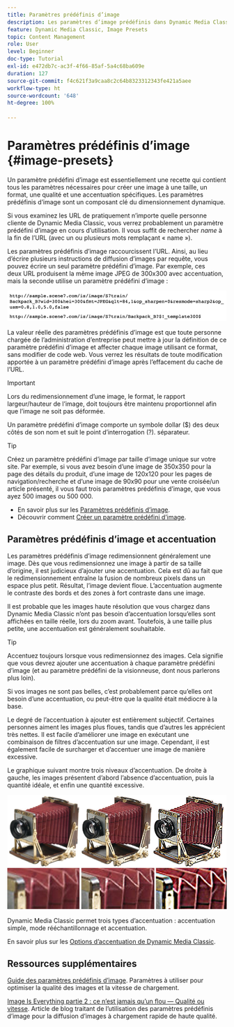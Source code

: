 ```yaml
---
title: Paramètres prédéfinis d’image
description: Les paramètres d’image prédéfinis dans Dynamic Media Classic contiennent tous les paramètres nécessaires pour créer une image à une taille, un format, une qualité et une accentuation spécifiques. Les paramètres prédéfinis d’image sont un composant clé du dimensionnement dynamique. Lorsque vous examinez une URL dans Dynamic Media Classic, vous pouvez facilement voir si un paramètre prédéfini d’image est en cours d’utilisation. Découvrez les paramètres prédéfinis d’image, pourquoi ils sont si utiles et comment en créer un.
feature: Dynamic Media Classic, Image Presets
topic: Content Management
role: User
level: Beginner
doc-type: Tutorial
exl-id: e472db7c-ac3f-4f66-85af-5a4c68ba609e
duration: 127
source-git-commit: f4c621f3a9caa8c2c64b8323312343fe421a5aee
workflow-type: ht
source-wordcount: '648'
ht-degree: 100%

---
```


# Paramètres prédéfinis d’image {#image-presets}

Un paramètre prédéfini d’image est essentiellement une recette qui contient tous les paramètres nécessaires pour créer une image à une taille, un format, une qualité et une accentuation spécifiques. Les paramètres prédéfinis d’image sont un composant clé du dimensionnement dynamique.

Si vous examinez les URL de pratiquement n’importe quelle personne cliente de Dynamic Media Classic, vous verrez probablement un paramètre prédéfini d’image en cours d’utilisation. Il vous suffit de rechercher $name$ à la fin de l’URL (avec un ou plusieurs mots remplaçant « name »).

Les paramètres prédéfinis d’image raccourcissent l’URL. Ainsi, au lieu d’écrire plusieurs instructions de diffusion d’images par requête, vous pouvez écrire un seul paramètre prédéfini d’image. Par exemple, ces deux URL produisent la même image JPEG de 300x300 avec accentuation, mais la seconde utilise un paramètre prédéfini d’image :

![image](assets/image-presets/image-preset-2.png)

La valeur réelle des paramètres prédéfinis d’image est que toute personne chargée de l’administration d’entreprise peut mettre à jour la définition de ce paramètre prédéfini d’image et affecter chaque image utilisant ce format, sans modifier de code web. Vous verrez les résultats de toute modification apportée à un paramètre prédéfini d’image après l’effacement du cache de l’URL.

>[!IMPORTANT]
>
>Lors du redimensionnement d’une image, le format, le rapport largeur/hauteur de l’image, doit toujours être maintenu proportionnel afin que l’image ne soit pas déformée.

Un paramètre prédéfini d’image comporte un symbole dollar ($) des deux côtés de son nom et suit le point d’interrogation (?). séparateur.

>[!TIP]
>
>Créez un paramètre prédéfini d’image par taille d’image unique sur votre site. Par exemple, si vous avez besoin d’une image de 350x350 pour la page des détails du produit, d’une image de 120x120 pour les pages de navigation/recherche et d’une image de 90x90 pour une vente croisée/un article présenté, il vous faut trois paramètres prédéfinis d’image, que vous ayez 500 images ou 500 000.

- En savoir plus sur les [Paramètres prédéfinis d’image](https://experienceleague.adobe.com/docs/dynamic-media-classic/using/image-sizing/setting-image-presets.html?lang=fr).
- Découvrir comment [Créer un paramètre prédéfini d’image](https://experienceleague.adobe.com/docs/dynamic-media-classic/using/image-sizing/setting-image-presets.html?lang=fr#creating-an-image-preset).

## Paramètres prédéfinis d’image et accentuation

Les paramètres prédéfinis d’image redimensionnent généralement une image. Dès que vous redimensionnez une image à partir de sa taille d’origine, il est judicieux d’ajouter une accentuation. Cela est dû au fait que le redimensionnement entraîne la fusion de nombreux pixels dans un espace plus petit. Résultat, l’image devient floue. L’accentuation augmente le contraste des bords et des zones à fort contraste dans une image.

Il est probable que les images haute résolution que vous chargez dans Dynamic Media Classic n’ont pas besoin d’accentuation lorsqu’elles sont affichées en taille réelle, lors du zoom avant. Toutefois, à une taille plus petite, une accentuation est généralement souhaitable.

>[!TIP]
>
>Accentuez toujours lorsque vous redimensionnez des images. Cela signifie que vous devrez ajouter une accentuation à chaque paramètre prédéfini d’image (et au paramètre prédéfini de la visionneuse, dont nous parlerons plus loin).
>
>Si vos images ne sont pas belles, c’est probablement parce qu’elles ont besoin d’une accentuation, ou peut-être que la qualité était médiocre à la base.

Le degré de l’accentuation à ajouter est entièrement subjectif. Certaines personnes aiment les images plus floues, tandis que d’autres les apprécient très nettes. Il est facile d’améliorer une image en exécutant une combinaison de filtres d’accentuation sur une image. Cependant, il est également facile de surcharger et d’accentuer une image de manière excessive.

Le graphique suivant montre trois niveaux d’accentuation. De droite à gauche, les images présentent d’abord l’absence d’accentuation, puis la quantité idéale, et enfin une quantité excessive.

![image](assets/image-presets/image-presets-1.jpg)

Dynamic Media Classic permet trois types d’accentuation : accentuation simple, mode rééchantillonnage et accentuation.

En savoir plus sur les [Options d’accentuation de Dynamic Media Classic](https://experienceleague.adobe.com/docs/dynamic-media-classic/using/master-files/sharpening-image.html?lang=fr#sharpening_an_image).

## Ressources supplémentaires

[Guide des paramètres prédéfinis d’image](https://www.adobe.com/content/dam/www/us/en/experience-manager/pdfs/dynamic-media-image-preset-guide.pdf). Paramètres à utiliser pour optimiser la qualité des images et la vitesse de chargement.

[Image Is Everything partie 2 : ce n’est jamais qu’un flou — Qualité ou vitesse](https://theblog.adobe.com/image-is-everything-part-2-its-never-just-a-blur-quality-versus-speed/). Article de blog traitant de l’utilisation des paramètres prédéfinis d’image pour la diffusion d’images à chargement rapide de haute qualité.
